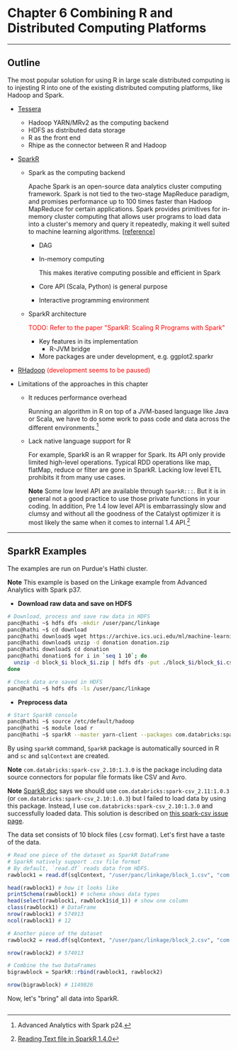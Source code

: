 
# Chapter 6 Combining R and Distributed Computing Platforms

---

## Outline

The most popular solution for using R in large scale distributed computing is to injesting R into one of the existing distributed computing platforms, like Hadoop and Spark.

- [Tessera](http://tessera.io/)
  - Hadoop YARN/MRv2 as the computing backend
  - HDFS as distributed data storage
  - R as the front end
  - Rhipe as the connector between R and Hadoop

- [SparkR](https://spark.apache.org/docs/latest/sparkr.html)
  - Spark as the computing backend
    
    Apache Spark is an open-source data analytics cluster computing framework. Spark is not tied to the two-stage MapReduce paradigm, and promises performance up to 100 times faster than Hadoop MapReduce for certain applications. Spark provides primitives for in-memory cluster computing that allows user programs to load data into a cluster's memory and query it repeatedly, making it well suited to machine learning algorithms. [[reference](https://www.rcac.purdue.edu/compute/hathi/guide/#run_hadoop_examples_spark)]
    
    * DAG
    * In-memory computing
      
      This makes iterative computing possible and efficient in Spark
      
    * Core API (Scala, Python) is general purpose
    * Interactive programming environment

  - SparkR architecture

    <font color='red'>TODO: Refer to the paper "SparkR: Scaling R Programs with Spark"</font>

    * Key features in its implementation 
      +  R-JVM bridge
    * More packages are under development, e.g. ggplot2.sparkr

- [RHadoop](https://github.com/RevolutionAnalytics/RHadoop/wiki) <font color='red'>(development seems to be paused)</font>

- Limitations of the approaches in this chapter
  * It reduces performance overhead

    Running an algorithm in R on top of a JVM-based language like Java or Scala, we have to do some work to pass code and data across the different environments.[^R-JVM_overhead]
    
  * Lack native language support for R

    For example, SparkR is an R wrapper for Spark. Its API only provide limited high-level operations. Typical RDD operations like map, flatMap, reduce or filter are gone in SparkR. Lacking low level ETL prohibits it from many use cases.
    
    **Note** Some low level API are available through `SparkR:::`. But it is in general not a good practice to use those private functions in your coding. In addition, Pre 1.4 low level API is embarrassingly slow and clumsy and without all the goodness of the Catalyst optimizer it is most likely the same when it comes to internal 1.4 API.[^SparkR_low_level_api_slow]


[^R-JVM_overhead]: Advanced Analytics with Spark p24.
[^SparkR_low_level_api_slow]: [Reading Text file in SparkR 1.4.0](http://stackoverflow.com/questions/31157649/reading-text-file-in-sparkr-1-4-0)

---

## SparkR Examples

The examples are run on Purdue's Hathi cluster.

**Note** This example is based on the Linkage example from Advanced Analytics with Spark p37.

- **Download raw data and save on HDFS**

```bash  
# Download, process and save raw data in HDFS
panc@hathi ~$ hdfs dfs -mkdir /user/panc/linkage
panc@hathi ~$ cd download
panc@hathi download$ wget https://archive.ics.uci.edu/ml/machine-learning-databases/00210/donation.zip
panc@hathi download$ unzip -d donation donation.zip
panc@hathi download$ cd donation 
panc@hathi donation$ for i in `seq 1 10`; do 
  unzip -d block_$i block_$i.zip | hdfs dfs -put ./block_$i/block_$i.csv /user/panc/linkage 
done

# Check data are saved in HDFS
panc@hathi ~$ hdfs dfs -ls /user/panc/linkage
```

- **Preprocess data**

```bash
# Start SparkR console
panc@hathi ~$ source /etc/default/hadoop
panc@hathi ~$ module load r
panc@hathi ~$ sparkR --master yarn-client --packages com.databricks:spark-csv_2.10:1.3.0
```

By using `sparkR` command, `SparkR` package is automatically sourced in R and `sc` and `sqlContext` are created.

**Note** `com.databricks:spark-csv_2.10:1.3.0` is the package including data source connectors for popular file formats like CSV and Avro. 

**Note** [SparkR doc](https://spark.apache.org/docs/latest/sparkr.html#from-data-sources) says we should use `com.databricks:spark-csv_2.11:1.0.3` (or `com.databricks:spark-csv_2.10:1.0.3`) but I failed to load data by using this package. Instead, I use `com.databricks:spark-csv_2.10:1.3.0` and successfully loaded data. This solution is described on [this spark-csv issue page](https://github.com/databricks/spark-csv/issues/206#issuecomment-197403908).

The data set consists of 10 block files (.csv format). Let's first have a taste of the data.

```r
# Read one piece of the dataset as SparkR DataFrame
# SparkR natively support .csv file format
# By default, `read.df` reads data from HDFS.
rawblock1 = read.df(sqlContext, "/user/panc/linkage/block_1.csv", "com.databricks.spark.csv", header="true") 

head(rawblock1) # how it looks like
printSchema(rawblock1) # schema shows data types
head(select(rawblock1, rawblock1$id_1)) # show one column
class(rawblock1) # DataFrame
nrow(rawblock1) # 574913
ncol(rawblock1) # 12

# Another piece of the dataset
rawblock2 = read.df(sqlContext, "/user/panc/linkage/block_2.csv", "com.databricks.spark.csv", header="true") 

nrow(rawblock2) # 574913

# Combine the two DataFrames
bigrawblock = SparkR::rbind(rawblock1, rawblock2)

nrow(bigrawblock) # 1149826
```

Now, let's "bring" all data into SparkR.

```r

```